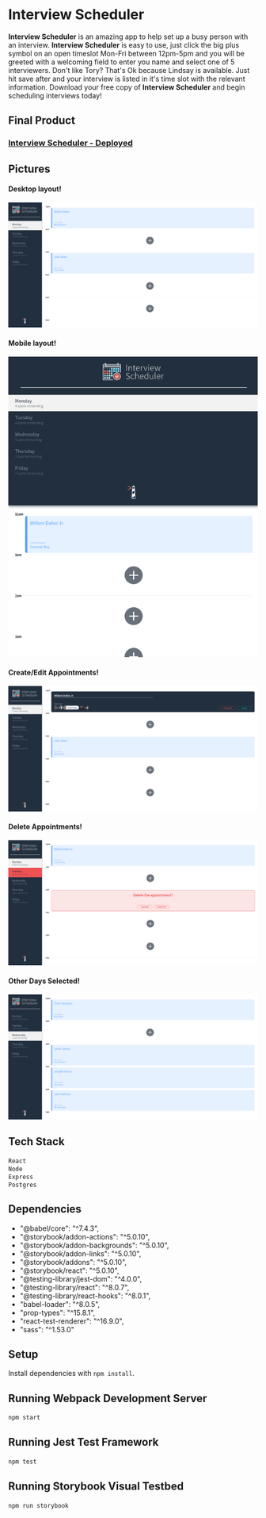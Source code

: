 # Interview Scheduler

**Interview Scheduler** is an amazing app to help set up a busy person with an interview. **Interview Scheduler** is easy to use, just click the big plus symbol on an open timeslot Mon-Fri between 12pm-5pm and you will be greeted with a welcoming field to enter you name and select one of 5 interviewers. Don't like Tory? That's Ok because Lindsay is available. Just hit save after and your interview is listed in it's time slot with the relevant information. Download your free copy of **Interview Scheduler** and begin scheduling interviews today! 


## Final Product

### [Interview Scheduler - Deployed](https://sched.jbridges1119.net/)


## Pictures

#### Desktop layout!
!["screenshot of desktop layout"](https://github.com/Jbridges1119/scheduler/blob/master/docs/Layout.png?raw=true)

#### Mobile layout!
!["screenshot of mobile layout"](https://github.com/Jbridges1119/scheduler/blob/master/docs/mobile.png?raw=true)

#### Create/Edit Appointments!
!["screenshot of create/editing appointments"](https://github.com/Jbridges1119/scheduler/blob/master/docs/Edit-Create.png?raw=true)

#### Delete Appointments!
!["screenshot of deleting appointments"](https://github.com/Jbridges1119/scheduler/blob/master/docs/Delete.png?raw=true)

#### Other Days Selected!
!["screenshot of other days"](https://github.com/Jbridges1119/scheduler/blob/master/docs/other-%20days.png?raw=true)

## Tech Stack

    React 
    Node 
    Express 
    Postgres 
    
## Dependencies

- "@babel/core": "^7.4.3",
- "@storybook/addon-actions": "^5.0.10",
- "@storybook/addon-backgrounds": "^5.0.10",
- "@storybook/addon-links": "^5.0.10",
- "@storybook/addons": "^5.0.10",
- "@storybook/react": "^5.0.10",
- "@testing-library/jest-dom": "^4.0.0",
- "@testing-library/react": "^8.0.7",
- "@testing-library/react-hooks": "^8.0.1",
- "babel-loader": "^8.0.5",
- "prop-types": "^15.8.1",
- "react-test-renderer": "^16.9.0",
- "sass": "^1.53.0"

## Setup

Install dependencies with `npm install`.

## Running Webpack Development Server

```sh
npm start
```

## Running Jest Test Framework

```sh
npm test
```

## Running Storybook Visual Testbed

```sh
npm run storybook
```
